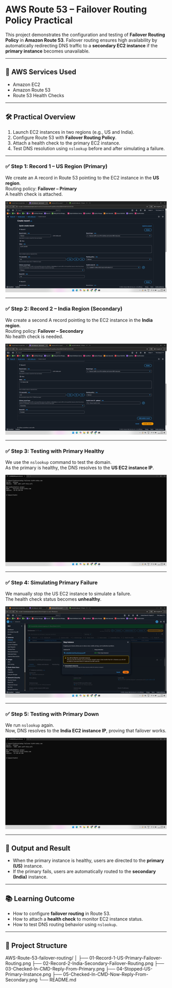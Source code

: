 # AWS Route 53 – Failover Routing Policy Practical

This project demonstrates the configuration and testing of **Failover Routing Policy** in **Amazon Route 53**. Failover routing ensures high availability by automatically redirecting DNS traffic to a **secondary EC2 instance** if the **primary instance** becomes unavailable.

---

## 🔗 AWS Services Used

- Amazon EC2  
- Amazon Route 53  
- Route 53 Health Checks  

---

## 🛠️ Practical Overview

1. Launch EC2 instances in two regions (e.g., US and India).
2. Configure Route 53 with **Failover Routing Policy**.
3. Attach a health check to the primary EC2 instance.
4. Test DNS resolution using `nslookup` before and after simulating a failure.

---


### ✅ Step 1: Record 1 – US Region (Primary)

We create an A record in Route 53 pointing to the EC2 instance in the **US region**.  
Routing policy: **Failover – Primary**  
A health check is attached.

![Record 1 - US Primary - Failover Routing](./01-Record-1-US-Primary-Failover-Routing.png)

---

### ✅ Step 2: Record 2 – India Region (Secondary)

We create a second A record pointing to the EC2 instance in the **India region**.  
Routing policy: **Failover – Secondary**  
No health check is needed.

![Record 2 - India Secondary - Failover Routing](./02-Record-2-India-Secondary-Failover-Routing.png)

---

### ✅ Step 3: Testing with Primary Healthy

We use the `nslookup` command to test the domain.  
As the primary is healthy, the DNS resolves to the **US EC2 instance IP**.

![Checked in CMD - Reply From Primary](./03-Checked-In-CMD-Reply-From-Primary.png)

---

### ✅ Step 4: Simulating Primary Failure

We manually stop the US EC2 instance to simulate a failure.  
The health check status becomes **unhealthy**.

![Stopped US Primary Instance](./04-Stopped-US-Primary-Instance.png)

---

### ✅ Step 5: Testing with Primary Down

We run `nslookup` again.  
Now, DNS resolves to the **India EC2 instance IP**, proving that failover works.

![Checked in CMD - Now Reply From Secondary](./05-Checked-In-CMD-Now-Reply-From-Secondary.png)

---

## 🧪 Output and Result

- When the primary instance is healthy, users are directed to the **primary (US)** instance.
- If the primary fails, users are automatically routed to the **secondary (India)** instance.

---

## 📚 Learning Outcome

- How to configure **failover routing** in Route 53.
- How to attach a **health check** to monitor EC2 instance status.
- How to test DNS routing behavior using `nslookup`.

---

## 📁 Project Structure

AWS-Route-53-failover-routing/
│
├── 01-Record-1-US-Primary-Failover-Routing.png
├── 02-Record-2-India-Secondary-Failover-Routing.png
├── 03-Checked-In-CMD-Reply-From-Primary.png
├── 04-Stopped-US-Primary-Instance.png
├── 05-Checked-In-CMD-Now-Reply-From-Secondary.png
└── README.md
